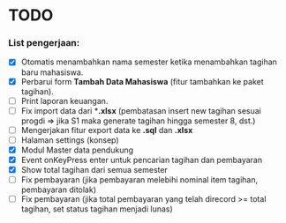 # TODO

### List pengerjaan:
- [x] Otomatis menambahkan nama semester ketika menambahkan tagihan baru mahasiswa.
- [x] Perbarui form **Tambah Data Mahasiswa** (fitur tambahkan ke paket tagihan).
- [ ] Print laporan keuangan.
- [ ] Fix import data dari ***.xlsx** (pembatasan insert new tagihan sesuai progdi => jika S1 maka generate tagihan hingga semester 8, dst.)
- [ ] Mengerjakan fitur export data ke **.sql** dan **.xlsx**
- [ ] Halaman settings (konsep)
- [x] Modul Master data pendukung
- [x] Event onKeyPress enter untuk pencarian tagihan dan pembayaran
- [x] Show total tagihan dari semua semester
- [ ] Fix pembayaran (jika pembayaran melebihi nominal item tagihan, pembayaran ditolak)
- [ ] Fix pembayaran (jika total pembayaran yang telah direcord >= total tagihan, set status tagihan menjadi lunas)
